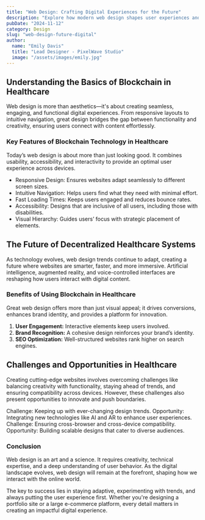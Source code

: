 ```yaml
---
title: "Web Design: Crafting Digital Experiences for the Future"
description: "Explore how modern web design shapes user experiences and empowers brands in the digital era."
pubDate: "2024-11-12"
category: Design
slug: "web-design-future-digital"
author:
  name: "Emily Davis"
  title: "Lead Designer - PixelWave Studio"
  image: "/assets/images/emily.jpg"
---
```


## Understanding the Basics of Blockchain in Healthcare

Web design is more than aesthetics—it's about creating seamless, engaging, and functional digital experiences. From responsive layouts to intuitive navigation, great design bridges the gap between functionality and creativity, ensuring users connect with content effortlessly.

### Key Features of Blockchain Technology in Healthcare

Today’s web design is about more than just looking good. It combines usability, accessibility, and interactivity to provide an optimal user experience across devices.

- Responsive Design: Ensures websites adapt seamlessly to different screen sizes.
- Intuitive Navigation: Helps users find what they need with minimal effort.
- Fast Loading Times: Keeps users engaged and reduces bounce rates.
- Accessibility: Designs that are inclusive of all users, including those with disabilities.
- Visual Hierarchy: Guides users’ focus with strategic placement of elements.

## The Future of Decentralized Healthcare Systems

As technology evolves, web design trends continue to adapt, creating a future where websites are smarter, faster, and more immersive. Artificial intelligence, augmented reality, and voice-controlled interfaces are reshaping how users interact with digital content.

### Benefits of Using Blockchain in Healthcare

Great web design offers more than just visual appeal; it drives conversions, enhances brand identity, and provides a platform for innovation.

1. **User Engagement:** Interactive elements keep users involved.
2. **Brand Recognition:** A cohesive design reinforces your brand’s identity.
3. **SEO Optimization:** Well-structured websites rank higher on search engines.

## Challenges and Opportunities in Healthcare

Creating cutting-edge websites involves overcoming challenges like balancing creativity with functionality, staying ahead of trends, and ensuring compatibility across devices. However, these challenges also present opportunities to innovate and push boundaries.

Challenge: Keeping up with ever-changing design trends.
Opportunity: Integrating new technologies like AI and AR to enhance user experiences.
Challenge: Ensuring cross-browser and cross-device compatibility.
Opportunity: Building scalable designs that cater to diverse audiences.

### Conclusion

Web design is an art and a science. It requires creativity, technical expertise, and a deep understanding of user behavior. As the digital landscape evolves, web design will remain at the forefront, shaping how we interact with the online world.

The key to success lies in staying adaptive, experimenting with trends, and always putting the user experience first. Whether you're designing a portfolio site or a large e-commerce platform, every detail matters in creating an impactful digital experience.

